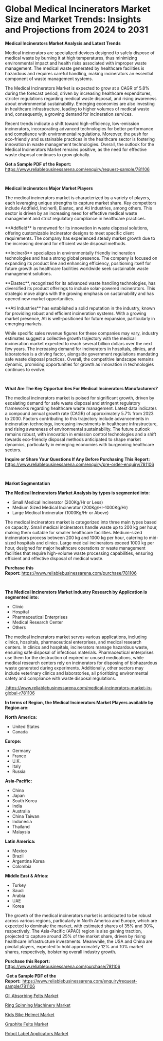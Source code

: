 <p><h1>Global Medical Incinerators Market Size and Market Trends: Insights and Projections from 2024 to 2031</h1></p><p><strong>Medical Incinerators Market Analysis and Latest Trends</strong></p>
<p><p>Medical incinerators are specialized devices designed to safely dispose of medical waste by burning it at high temperatures, thus minimizing environmental impact and health risks associated with improper waste management. The medical waste generated by healthcare facilities is hazardous and requires careful handling, making incinerators an essential component of waste management systems. </p><p>The Medical Incinerators Market is expected to grow at a CAGR of 5.8% during the forecast period, driven by increasing healthcare expenditures, stricter regulations regarding medical waste disposal, and rising awareness about environmental sustainability. Emerging economies are also investing in healthcare infrastructure, leading to higher volumes of medical waste and, consequently, a growing demand for incineration services. </p><p>Recent trends indicate a shift toward high-efficiency, low-emission incinerators, incorporating advanced technologies for better performance and compliance with environmental regulations. Moreover, the push for eco-friendly and sustainable practices in the healthcare sector is fostering innovation in waste management technologies. Overall, the outlook for the Medical Incinerators Market remains positive, as the need for effective waste disposal continues to grow globally.</p></p>
<p><strong>Get a Sample PDF of the Report:&nbsp;</strong> <a href="https://www.reliablebusinessarena.com/enquiry/request-sample/781106?utm_campaign=1560&utm_medium=2&utm_source=Github&utm_content=ia&utm_term=15102024&utm_id=medical-incinerators">https://www.reliablebusinessarena.com/enquiry/request-sample/781106</a></p>
<p>&nbsp;</p>
<p><strong>Medical Incinerators Major Market Players</strong></p>
<p><p>The medical incinerators market is characterized by a variety of players, each leveraging unique strengths to capture market share. Key competitors include Addfield, Inciner8, Elastec, and Ati Industries, among others. This sector is driven by an increasing need for effective medical waste management and strict regulatory compliance in healthcare practices.</p><p>**Addfield** is renowned for its innovation in waste disposal solutions, offering customizable incinerator designs to meet specific client requirements. The company has experienced steady market growth due to the increasing demand for efficient waste disposal methods. </p><p>**Inciner8** specializes in environmentally friendly incineration technologies and has a strong global presence. The company is focused on expanding its product line and enhancing efficiency, positioning itself for future growth as healthcare facilities worldwide seek sustainable waste management solutions.</p><p>**Elastec**, recognized for its advanced waste handling technologies, has diversified its product offerings to include solar-powered incinerators. This strategic move aligns with the growing emphasis on sustainability and has opened new market opportunities.</p><p>**Ati Industries** has established a solid reputation in the industry, known for providing robust and efficient incineration systems. With a growing market presence, Ati is well-positioned for future expansion, particularly in emerging markets.</p><p>While specific sales revenue figures for these companies may vary, industry estimates suggest a collective growth trajectory with the medical incineration market expected to reach several billion dollars over the next few years. The increasing demand for incinerators in hospitals, clinics, and laboratories is a driving factor, alongside government regulations mandating safe waste disposal practices. Overall, the competitive landscape remains dynamic, promising opportunities for growth as innovation in technologies continues to evolve.</p></p>
<p>&nbsp;</p>
<p><strong>What Are The Key Opportunities For Medical Incinerators Manufacturers?</strong></p>
<p><p>The medical incinerators market is poised for significant growth, driven by escalating demand for safe waste disposal and stringent regulatory frameworks regarding healthcare waste management. Latest data indicates a compound annual growth rate (CAGR) of approximately 5.7% from 2023 to 2030. Factors contributing to this trajectory include advancements in incineration technology, increasing investments in healthcare infrastructure, and rising awareness of environmental sustainability. The future outlook remains robust, with innovation in emission control technologies and a shift towards eco-friendly disposal methods anticipated to shape market dynamics, particularly in emerging economies with burgeoning healthcare sectors.</p></p>
<p><strong>Inquire or Share Your Questions If Any Before Purchasing This Report:</strong> <a href="https://www.reliablebusinessarena.com/enquiry/pre-order-enquiry/781106?utm_campaign=1560&utm_medium=2&utm_source=Github&utm_content=ia&utm_term=15102024&utm_id=medical-incinerators">https://www.reliablebusinessarena.com/enquiry/pre-order-enquiry/781106</a></p>
<p>&nbsp;</p>
<p><strong>Market Segmentation</strong></p>
<p><strong>The Medical Incinerators Market Analysis by types is segmented into:</strong></p>
<p><ul><li>Small Medical Incinerator (200Kg/Hr or Less)</li><li>Medium Sized Medical Incinerator (200Kg/Hr-1000Kg/Hr)</li><li>Large Medical Incinerator (1000Kg/Hr or Above)</li></ul></p>
<p><p>The medical incinerators market is categorized into three main types based on capacity. Small medical incinerators handle waste up to 200 kg per hour, making them suitable for smaller healthcare facilities. Medium-sized incinerators process between 200 kg and 1000 kg per hour, catering to mid-sized hospitals and clinics. Large medical incinerators exceed 1000 kg per hour, designed for major healthcare operations or waste management facilities that require high-volume waste processing capabilities, ensuring efficient and effective disposal of medical waste.</p></p>
<p><strong>Purchase this Report:&nbsp;</strong><a href="https://www.reliablebusinessarena.com/purchase/781106?utm_campaign=1560&utm_medium=2&utm_source=Github&utm_content=ia&utm_term=15102024&utm_id=medical-incinerators">https://www.reliablebusinessarena.com/purchase/781106</a></p>
<p>&nbsp;</p>
<p><strong>The Medical Incinerators Market Industry Research by Application is segmented into:</strong></p>
<p><ul><li>Clinic</li><li>Hospital</li><li>Pharmaceutical Enterprises</li><li>Medical Research Center</li><li>Others</li></ul></p>
<p><p>The medical incinerators market serves various applications, including clinics, hospitals, pharmaceutical enterprises, and medical research centers. In clinics and hospitals, incinerators manage hazardous waste, ensuring safe disposal of infectious materials. Pharmaceutical enterprises use them for the destruction of expired or unused medications, while medical research centers rely on incinerators for disposing of biohazardous waste generated during experiments. Additionally, other sectors may include veterinary clinics and laboratories, all prioritizing environmental safety and compliance with waste disposal regulations.</p></p>
<p><a href="https://www.reliablebusinessarena.com/medical-incinerators-market-in-global-r781106?utm_campaign=1560&utm_medium=2&utm_source=Github&utm_content=ia&utm_term=15102024&utm_id=medical-incinerators">&nbsp;https://www.reliablebusinessarena.com/medical-incinerators-market-in-global-r781106</a></p>
<p><strong>In terms of Region, the Medical Incinerators Market Players available by Region are:</strong></p>
<p>
    <p> <strong> North America: </strong>
        <ul>
            <li>United States</li>
            <li>Canada</li>
        </ul>
        </p> 
    <p> <strong> Europe: </strong>
        <ul>
            <li>Germany</li>
            <li>France</li>
            <li>U.K.</li>
            <li>Italy</li>
            <li>Russia</li>
        </ul>
        </p> 
    <p> <strong> Asia-Pacific: </strong>
        <ul>
            <li>China</li>
            <li>Japan</li>
            <li>South Korea</li>
            <li>India</li>
            <li>Australia</li>
            <li>China Taiwan</li>
            <li>Indonesia</li>
            <li>Thailand</li>
            <li>Malaysia</li>
        </ul>
        </p> 
    <p> <strong> Latin America: </strong>
        <ul>
            <li>Mexico</li>
            <li>Brazil</li>
            <li>Argentina Korea</li>
            <li>Colombia</li>
        </ul>
        </p> 
    <p> <strong> Middle East & Africa: </strong>
        <ul>
            <li>Turkey</li>
            <li>Saudi</li>
            <li>Arabia</li>
            <li>UAE</li>
            <li>Korea</li>
        </ul>
    </p>
    </p>
<p><p>The growth of the medical incinerators market is anticipated to be robust across various regions, particularly in North America and Europe, which are expected to dominate the market, with estimated shares of 35% and 30%, respectively. The Asia-Pacific (APAC) region is also gaining traction, projected to capture around 25% of the market share, driven by rising healthcare infrastructure investments. Meanwhile, the USA and China are pivotal players, expected to hold approximately 12% and 10% market shares, respectively, bolstering overall industry growth.</p></p>
<p><strong>Purchase this Report: </strong><a href="https://www.reliablebusinessarena.com/purchase/781106?utm_campaign=1560&utm_medium=2&utm_source=Github&utm_content=ia&utm_term=15102024&utm_id=medical-incinerators">https://www.reliablebusinessarena.com/purchase/781106</a></p>
<p>&nbsp;<strong>Get a Sample PDF of the Report:&nbsp;&nbsp;</strong><a href="https://www.reliablebusinessarena.com/enquiry/request-sample/781106?utm_campaign=1560&utm_medium=2&utm_source=Github&utm_content=ia&utm_term=15102024&utm_id=medical-incinerators">https://www.reliablebusinessarena.com/enquiry/request-sample/781106</a></p>
<p><strong></strong></p>
<p><p><a href="https://www.linkedin.com/pulse/oil-absorbing-felts-industry-forecast-market-shifts-strategic-swn8f?utm_campaign=1560&utm_medium=2&utm_source=Github&utm_content=ia&utm_term=15102024&utm_id=medical-incinerators">Oil Absorbing Felts Market</a></p><p><a href="https://www.linkedin.com/pulse/ring-spinning-machinery-market-investigation-industry-evolution-wisgf?utm_campaign=1560&utm_medium=2&utm_source=Github&utm_content=ia&utm_term=15102024&utm_id=medical-incinerators">Ring Spinning Machinery Market</a></p><p><a href="https://www.linkedin.com/pulse/kids-bike-helmet-market-industry-trends-forecast-period-from-zrovf?utm_campaign=1560&utm_medium=2&utm_source=Github&utm_content=ia&utm_term=15102024&utm_id=medical-incinerators">Kids Bike Helmet Market</a></p><p><a href="https://www.linkedin.com/pulse/global-graphite-felts-119-cagr-forecast-2024-2031-brainorm-f62tf?utm_campaign=1560&utm_medium=2&utm_source=Github&utm_content=ia&utm_term=15102024&utm_id=medical-incinerators">Graphite Felts Market</a></p><p><a href="https://www.linkedin.com/pulse/robot-label-applicators-market-evolution-future-outlook-forecasting-am89f?utm_campaign=1560&utm_medium=2&utm_source=Github&utm_content=ia&utm_term=15102024&utm_id=medical-incinerators">Robot Label Applicators Market</a></p></p>